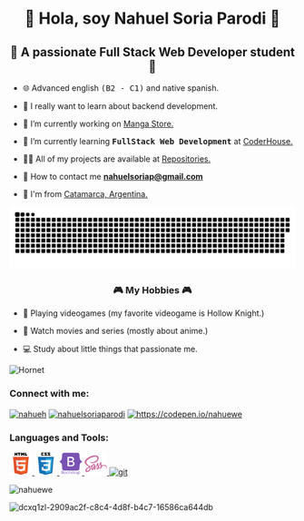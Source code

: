 <h1 align="center"> 🌸 Hola, soy Nahuel Soria Parodi 🌸 </h1>
<h2 align="center"> 👾 A passionate Full Stack Web Developer student 👾 </h2>

- 🌐 Advanced english <kbd>(B2 - C1)</kbd> and native spanish.

- 📝 I really want to learn about backend development.

- 📕 I’m currently working on [Manga Store.](https://github.com/Nahuewe/nuevoProyecto)

- 🧠 I’m currently learning **<kbd>FullStack Web Development</kbd>** at [CoderHouse.](https://www.coderhouse.com/?utm_term=%2Bcoder%20%2Bhouse&utm_campaign=12058006243&utm_source=google_search_brand&utm_medium=cpc&gclid=CjwKCAiAksyNBhAPEiwAlDBeLAQf2n3EFHxyZVPwHamXP8UhAEFKj9VANWU8NP2IR7mM9tJJshI4MxoCzEkQAvD_BwE)

- 👨‍💻 All of my projects are available at [Repositories.](https://github.com/Nahuewe?tab=repositories)

- 📧 How to contact me **nahuelsoriap@gmail.com**

- 🏡 I'm from [Catamarca, Argentina.](https://goo.gl/maps/jS5AUAgVsJ9wviSa6)

![viborita](https://github.com/Nahuewe/Viborita/blob/main/viborita.svg)

<h3 align="center"> 🎮 My Hobbies 🎮 </h3>

- 📼 Playing videogames (my favorite videogame is Hollow Knight.)

- 🍿 Watch movies and series (mostly about anime.)

- 💻 Study about little things that passionate me.

![Hornet](https://user-images.githubusercontent.com/93626668/145552553-08c93167-1d5b-46ab-a404-7ff5bcba1a1a.gif)

<h3 align="left">Connect with me:</h3>
<p align="left">
<a href="https://instagram.com/nahueh" target="_blank"><img align="center" src="https://raw.githubusercontent.com/rahuldkjain/github-profile-readme-generator/master/src/images/icons/Social/instagram.svg" alt="nahueh" height="30" width="40" /></a>
<a href="https://linkedin.com/in/nahuelsoriaparodi" target="_blank"><img align="center" src="https://raw.githubusercontent.com/rahuldkjain/github-profile-readme-generator/master/src/images/icons/Social/linked-in-alt.svg" alt="nahuelsoriaparodi" height="30" width="40" /></a>
<a href="https://codepen.io/nahuewe" target="_blank"><img align="center" src="https://raw.githubusercontent.com/rahuldkjain/github-profile-readme-generator/master/src/images/icons/Social/codepen.svg" alt="https://codepen.io/nahuewe" height="30" width="40" /></a>
</p>

<h3 align="left">Languages and Tools:</h3>
<p align="left"> <a href="https://www.w3.org/html/" target="_blank" rel="noreferrer"> <img src="https://raw.githubusercontent.com/devicons/devicon/master/icons/html5/html5-original-wordmark.svg" alt="html5" width="40" height="40"/> </a> <a href="https://www.w3schools.com/css/" target="_blank" rel="noreferrer"> <img src="https://raw.githubusercontent.com/devicons/devicon/master/icons/css3/css3-original-wordmark.svg" alt="css3" width="40" height="40"/> </a> <a href="https://getbootstrap.com" target="_blank" rel="noreferrer"> <img src="https://raw.githubusercontent.com/devicons/devicon/master/icons/bootstrap/bootstrap-plain-wordmark.svg" alt="bootstrap" width="40" height="40"/> </a> <a href="https://sass-lang.com" target="_blank" rel="noreferrer"> <img src="https://raw.githubusercontent.com/devicons/devicon/master/icons/sass/sass-original.svg" alt="sass" width="40" height="40"/> </a> <a href="https://git-scm.com/" target="_blank" rel="noreferrer"> <img src="https://www.vectorlogo.zone/logos/git-scm/git-scm-icon.svg" alt="git" width="40" height="40"/> </a> </p>

<p>&nbsp;<img align="left" src="https://github-readme-stats.vercel.app/api?username=nahuewe&show_icons=true&theme=dracula&title_color=e100ff&text_color=bdbdbd&locale=es" alt="nahuewe" /></p>

![dcxq1zl-2909ac2f-c8c4-4d8f-b4c7-16586ca644db](https://user-images.githubusercontent.com/93626668/145549411-29c6d193-c83f-495d-9fbf-70bf4ae91405.gif)
